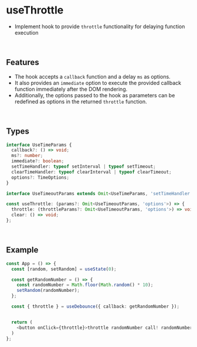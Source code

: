 # useThrottle

- Implement hook to provide `throttle` functionality for delaying function execution

<br/>

## Features

- The hook accepts a `callback` function and a delay `ms` as options.
- It also provides an `immediate` option to execute the provided callback function immediately after the DOM rendering.
- Additionally, the options passed to the hook as parameters can be redefined as options in the returned `throttle` function.

<br/>

## Types

```typescript
interface UseTimeParams {
  callback?: () => void;
  ms?: number;
  immediate?: boolean;
  setTimeHandler: typeof setInterval | typeof setTimeout;
  clearTimeHandler: typeof clearInterval | typeof clearTimeout;
  options?: TimeOptions;
}

interface UseTimeoutParams extends Omit<UseTimeParams, 'setTimeHandler' | 'clearTimeHandler'> {}

const useThrottle: (params?: Omit<UseTimeoutParams, 'options'>) => {
  throttle: (throttleParams?: Omit<UseTimeoutParams, 'options'>) => void;
  clear: () => void;
};
```

<br/>

## Example

```typescript
const App = () => {
  const [random, setRandom] = useState(0);

  const getRandomNumber = () => {
    const randomNumber = Math.floor(Math.random() * 10);
    setRandom(randomNumber);
  };

  const { throttle } = useDebounce({ callback: getRandomNumber });


  return (
    <button onClick={throttle}>throttle randomNumber call! randomNumber: {random}</button>
  )
};
```
